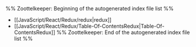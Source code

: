 %% Zoottelkeeper: Beginning of the autogenerated index file list  %%
-  [[JavaScript/React/Redux/redux|redux]]
-  [[JavaScript/React/Redux/Table-Of-ContentsRedux|Table-Of-ContentsRedux]]
%% Zoottelkeeper: End of the autogenerated index file list  %%
